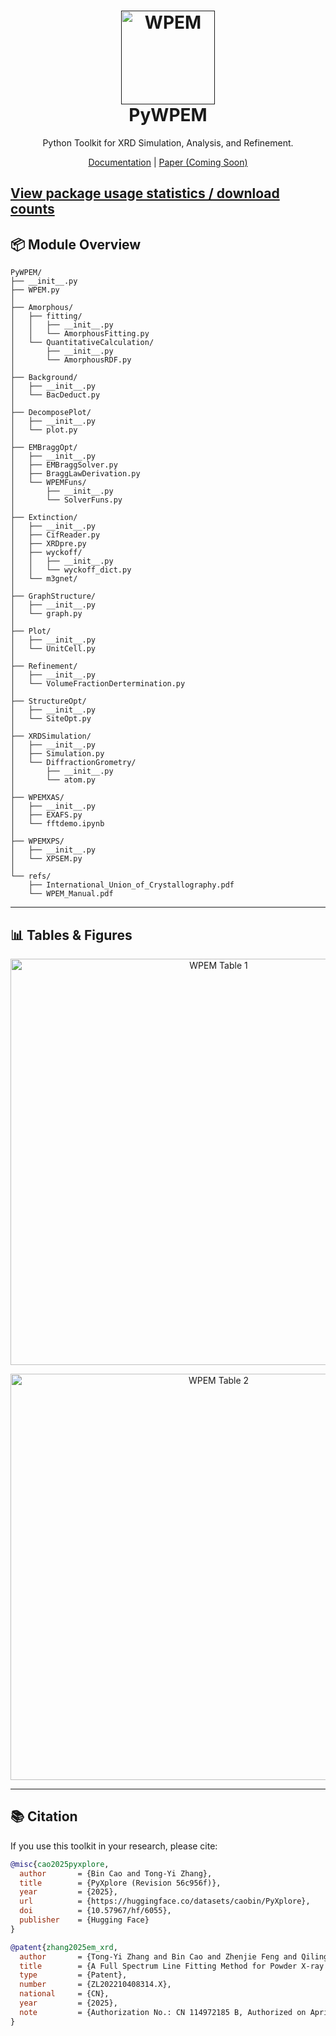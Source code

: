 
<h1 align="center">
  <a href=""><img src="https://github.com/Bin-Cao/TCGPR/assets/86995074/28f69830-4ece-43b3-a887-e78fdb25bcab" alt="WPEM" width="150"></a>
  <br>
  <b>PyWPEM</b>
  <br>
</h1>

<p align="center">
  Python Toolkit for XRD Simulation, Analysis, and Refinement.
</p>

<p align="center">
  <a href="https://pyxplore.netlify.app/">Documentation</a> | <a href="#">Paper (Coming Soon)</a>
</p>

[View package usage statistics / download counts](https://www.pepy.tech/projects/PyXplore)
---

## 📦 Module Overview

```text
PyWPEM/
├── __init__.py
├── WPEM.py
│
├── Amorphous/
│   ├── fitting/
│   │   ├── __init__.py
│   │   └── AmorphousFitting.py
│   └── QuantitativeCalculation/
│       ├── __init__.py
│       └── AmorphousRDF.py
│
├── Background/
│   ├── __init__.py
│   └── BacDeduct.py
│
├── DecomposePlot/
│   ├── __init__.py
│   └── plot.py
│
├── EMBraggOpt/
│   ├── __init__.py
│   ├── EMBraggSolver.py
│   ├── BraggLawDerivation.py
│   └── WPEMFuns/
│       ├── __init__.py
│       └── SolverFuns.py
│
├── Extinction/
│   ├── __init__.py
│   ├── CifReader.py
│   ├── XRDpre.py
│   ├── wyckoff/
│   │   ├── __init__.py
│   │   └── wyckoff_dict.py
│   └── m3gnet/
│
├── GraphStructure/
│   ├── __init__.py
│   └── graph.py
│
├── Plot/
│   ├── __init__.py
│   └── UnitCell.py
│
├── Refinement/
│   ├── __init__.py
│   └── VolumeFractionDertermination.py
│
├── StructureOpt/
│   ├── __init__.py
│   └── SiteOpt.py
│
├── XRDSimulation/
│   ├── __init__.py
│   ├── Simulation.py
│   └── DiffractionGrometry/
│       ├── __init__.py
│       └── atom.py
│
├── WPEMXAS/
│   ├── __init__.py
│   ├── EXAFS.py
│   └── fftdemo.ipynb
│
├── WPEMXPS/
│   ├── __init__.py
│   └── XPSEM.py
│
└── refs/
    ├── International_Union_of_Crystallography.pdf
    └── WPEM_Manual.pdf
```

---

## 📊 Tables & Figures

<p align="center">
  <img src="https://github.com/Bin-Cao/PyWPEM/assets/86995074/4a41f979-ff0c-48d7-8830-d7638811aad2" alt="WPEM Table 1" width="650">
</p>

<p align="center">
  <img src="https://github.com/Bin-Cao/PyWPEM/assets/86995074/a04b60fd-f9b2-4b2d-bc1a-c8227d9dc811" alt="WPEM Table 2" width="650">
</p>

---

## 📚 Citation

If you use this toolkit in your research, please cite:

```bibtex
@misc{cao2025pyxplore,
  author       = {Bin Cao and Tong-Yi Zhang},
  title        = {PyXplore (Revision 56c956f)},
  year         = {2025},
  url          = {https://huggingface.co/datasets/caobin/PyXplore},
  doi          = {10.57967/hf/6055},
  publisher    = {Hugging Face}
}

@patent{zhang2025em_xrd,
  author       = {Tong-Yi Zhang and Bin Cao and Zhenjie Feng and Qiling Xiao and Zihan Wang and Qian Zhang and Jiahao Wang},
  title        = {A Full Spectrum Line Fitting Method for Powder X-ray Diffraction Patterns Based on Statistical Modeling and Expectation-Maximization Algorithm},
  type         = {Patent},
  number       = {ZL202210408314.X},
  national     = {CN},
  year         = {2025},
  note         = {Authorization No.: CN 114972185 B, Authorized on April 11, 2025},
}
```

